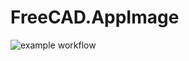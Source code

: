 # FreeCAD.AppImage

![example workflow](https://github.com/nx-appbuild-hub/FreeCAD.AppImage//actions/workflows/makefile.yml/badge.svg)
